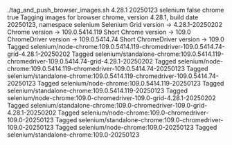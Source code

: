 ./tag_and_push_browser_images.sh 4.28.1 20250123 selenium false chrome true
Tagging images for browser chrome, version 4.28.1, build date 20250123, namespace selenium
Selenium Grid version -> 4.28.1-20250202
Chrome version -> 109.0.5414.119
Short Chrome version -> 109.0
ChromeDriver version -> 109.0.5414.74
Short ChromeDriver version -> 109.0
Tagged selenium/node-chrome:109.0.5414.119-chromedriver-109.0.5414.74-grid-4.28.1-20250202
Tagged selenium/standalone-chrome:109.0.5414.119-chromedriver-109.0.5414.74-grid-4.28.1-20250202
Tagged selenium/node-chrome:109.0.5414.119-chromedriver-109.0.5414.74-20250123
Tagged selenium/standalone-chrome:109.0.5414.119-chromedriver-109.0.5414.74-20250123
Tagged selenium/node-chrome:109.0.5414.119-20250123
Tagged selenium/standalone-chrome:109.0.5414.119-20250123
Tagged selenium/node-chrome:109.0-chromedriver-109.0-grid-4.28.1-20250202
Tagged selenium/standalone-chrome:109.0-chromedriver-109.0-grid-4.28.1-20250202
Tagged selenium/node-chrome:109.0-chromedriver-109.0-20250123
Tagged selenium/standalone-chrome:109.0-chromedriver-109.0-20250123
Tagged selenium/node-chrome:109.0-20250123
Tagged selenium/standalone-chrome:109.0-20250123
